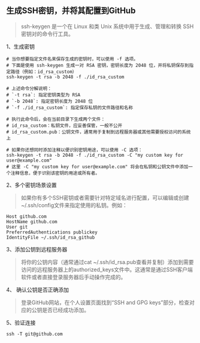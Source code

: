 ## 生成SSH密钥，并将其配置到GitHub
> ssh-keygen 是一个在 Linux 和类 Unix 系统中用于生成、管理和转换 SSH 密钥对的命令行工具。

1、生成密钥
```shell
# 当你想要指定文件名来保存生成的密钥时，可以使用 -f 选项。
# 下面是使用 ssh-keygen 生成一对 RSA 密钥，密钥长度为 2048 位，并将私钥保存到指定路径（例如：id_rsa_custom）
ssh-keygen -t rsa -b 2048 -f ./id_rsa_custom

# 上述命令分解说明：
# `-t rsa`: 指定密钥类型为 RSA
# `-b 2048`: 指定密钥长度为 2048 位
# `-f ./id_rsa_custom`: 指定保存私钥的文件路径和名称

# 执行此命令后，会在当前目录下生成两个文件：
# id_rsa_custom：私钥文件，应妥善保管，一般不公开
# id_rsa_custom.pub：公钥文件，通常用于复制到远程服务器或其他需要授权访问的系统上

# 如果你还想同时添加注释以便识别密钥用途，可以使用 -C 选项：
ssh-keygen -t rsa -b 2048 -f ./id_rsa_custom -C "my custom key for user@example.com"
# 这里 -C "my custom key for user@example.com" 将会在私钥和公钥文件中添加一个注释信息，便于识别该密钥的用途或所有者。
```
2、多个密钥场景设置
> 如果你有多个SSH密钥或者需要针对特定域名进行配置，可以编辑或创建~/.ssh/config文件来指定使用的私钥。例如：
```text
Host github.com
HostName github.com
User git
PreferredAuthentications publickey
IdentityFile ~/.ssh/id_rsa_github
```
3、添加公钥到远程服务器
> 将你的公钥内容（通常通过cat ~/.ssh/id_rsa.pub查看并复制）添加到需要访问的远程服务器上的authorized_keys文件中。这通常是通过SSH客户端软件或者直接登录服务器后手动操作完成的。

4、 确认公钥是否正确添加
> 登录GitHub网站，在个人设置页面找到“SSH and GPG keys”部分，检查对应的公钥是否已经成功添加。

5、验证连接
```shell
ssh -T git@github.com
```